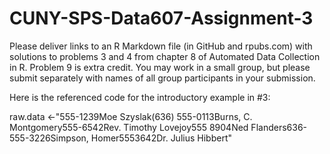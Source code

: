 # CUNY-SPS-Data607-Assignment-3

Please deliver links to an R Markdown file (in GitHub and rpubs.com) with solutions to problems 3 and 4 from chapter 8 of Automated Data Collection in R.  Problem 9 is extra credit.  You may work in a small group, but please submit separately with names of all group participants in your submission.

Here is the referenced code for the introductory example in #3:

 raw.data <-"555-1239Moe Szyslak(636) 555-0113Burns, C. Montgomery555-6542Rev. Timothy Lovejoy555 8904Ned Flanders636-555-3226Simpson, Homer5553642Dr. Julius Hibbert"
 

